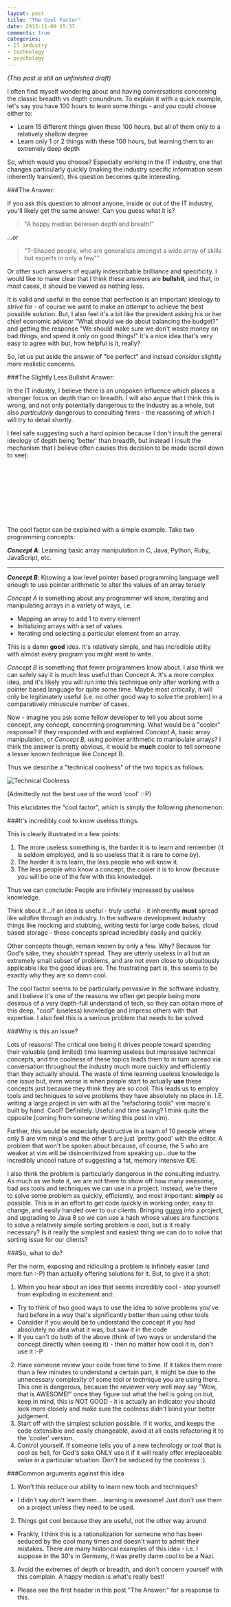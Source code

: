 ```yaml
---
layout: post
title: "The Cool Factor"
date: 2013-11-09 15:37
comments: true
categories: 
- IT industry
- technology
- psychology
---
```

*(This post is still an unfinished draft)*

I often find myself wondering about and having conversations concerning the classic breadth vs depth conundrum. To explain it with a quick example, let's say you have 100 hours to learn some things - and you could choose either to:

- Learn 15 different things given these 100 hours, but all of them only to a relatively shallow degree
- Learn only 1 or 2 things with these 100 hours, but learning them to an extremely deep depth

So, which would you choose? Especially working in the IT industry, one that changes particularly quickly (making the industry specific information seem inherently transient), this question becomes quite interesting.

###The Answer:

If you ask this question to almost anyone, inside or out of the IT industry, you'll likely get the same answer. Can you guess what it is?
<!-- more -->

> "A happy median between depth and breath!"

...or

> "T-Shaped people, who are generalists amongst a wide array of skills but experts in only a few""

Or other such answers of equally indescribable brilliance and specificity. I would like to make clear that I think these answers are **bullshit**, and that, in most cases, it should be viewed as nothing less.

It is valid and useful in the sense that perfection is an important ideology to *strive* for - of course we want to make an *attempt* to achieve the best possible solution. But, I also feel it's a bit like the president asking his or her chief economic advisor "What should we do about balancing the budget?" and getting the response "We should make sure we don't waste money on bad things, and spend it only on good things!" It's a nice idea that's very easy to agree with but, how helpful is it, really?

So, let us put aside the answer of "be perfect" and instead consider slightly more realistic concerns.

###The Slightly Less Bullshit Answer:

In the IT industry, I believe there is an unspoken influence which places a stronger focus on depth than on breadth. I will also argue that I think this is wrong, and not only potentially dangerous to the industry as a whole, but also *particularly* dangerous to consulting firms - the reasoning of which I will try to detail shortly.

I feel safe suggesting such a hard opinion because I don't insult the general ideology of depth being 'better' than breadth, but instead I insult the mechanism that I believe often causes this decision to be made (scroll down to see):

<div id="hidden-coolness" style="
visibility: hidden;
padding: 15px;
border: 4px dashed black;
">
    <h3>The Cool Factor</h3>

    <img src="/images/don_draper_is_cool.png" alt="The Cool Factor">
</div>
<div id="outer-coolness">
</div>
<script type="text/javascript">
    var eTop = $('#outer-coolness').offset().top; //get the offset top of the element
    var eHeight = $('#outer-coolness').height();

    $(window).scroll(function() {
            var height = (eTop - $(window).scrollTop());
            if(height < 700) {
                $('#hidden-coolness').css({visibility: 'visible'});
            } else {
                $('#hidden-coolness').css({visibility: 'hidden'});
            }
    });
</script>
</br>
The cool factor can be explained with a simple example. Take two programming concepts:

**_Concept A_**: Learning basic array manipulation in C, Java, Python, Ruby, JavaScript, etc.

------

**_Concept B_**: Knowing a low level pointer based programming language well enough to use pointer arithmetic to alter the values of an array tersely
 
*Concept A* is something about any programmer will know, iterating and manipulating arrays in a variety of ways, i.e.

- Mapping an array to add 1 to every element
- Initializing arrays with a set of values
- Iterating and selecting a particular element from an array.

This is a damn **good** idea. It's relatively simple, and has incredible utility with almost every program you might want to write.
  
*Concept B* is something that fewer programmers know about. I also think we can safely say it is much less useful than Concept A. It's a more complex idea, and it's likely you will run into this technique only after working with a pointer based language for quite some time. Maybe most critically, it will only be legitimately useful (i.e. no other good way to solve the problem) in a comparatively minuscule number of cases.
   
Now - imagine you ask some fellow developer to tell you about some concept, any concept, concerning programming. What would be a "cooler" response?  If they responded with and explained *Concept A*, basic array manipulation, or *Concept B*, using pointer arithmetic to manipulate arrays? I think the answer is pretty obvious, it would be **much** cooler to tell someone a lesser known technique like Concept B. 

Thus we describe a "technical coolness" of the two topics as follows:

![Technical Coolness](/images/technical_coolness.png)

(Admittedly not the best use of the word 'cool' :-P)

This elucidates the "cool factor", which is simply the following phenomenon:

###It's incredibly cool to know useless things. 

This is clearly illustrated in a few points:

1. The more useless something is, the harder it is to learn and remember (it is seldom employed, and is so useless that it is rare to come by).
2. The harder it is to learn, the less people who will know it.
3. The less people who know a concept, the cooler it is to know (because you will be one of the few with this knowledge).

Thus we can conclude: People are infinitely impressed by useless knowledge.

Think about it...if an idea is useful - truly useful - it inherently **must** spread like wildfire through an industry. In the software development industry things like mocking and stubbing, writing tests for large code bases, cloud based storage - these concepts spread incredibly easily and quickly.

Other concepts though, remain known by only a few. Why? Because for God's sake, they *shouldn't* spread. They are utterly useless in all but an extremely small subset of problems, and are not even close to ubiquitously applicable like the good ideas are. The frustrating part is, this seems to be exactly why they are so damn cool.

The cool factor seems to be particularly pervasive in the software industry, and I believe it's one of the reasons we often get people being more desirous of a very depth-full understand of tech, so they can obtain more of this deep, "cool" (useless) knowledge and impress others with that expertise. I also feel this is a serious problem that needs to be solved.

###Why is this an issue?

Lots of reasons! The critical one being it drives people toward spending their valuable (and limited) time learning useless but impressive technical concepts, and the coolness of these topics leads them to in turn spread via conversation throughout the industry much more quickly and efficiently than they actually should. The waste of time learning useless knowledge is one issue but, even worse is when people start to actually **use** these concepts just because they think they are so cool. This leads us to employ tools and techniques to solve problems they have absolutely no place in. I.E. writing a large project in vim with all the "refactoring tools" vim macro's built by hand. Cool? Definitely. Useful and time saving? I think quite the opposite (coming from someone writing this post in vim).

Further, this would be especially destructive in a team of 10 people where only 5 are vim ninja's and the other 5 are just 'pretty good' with the editor. A problem that won't be spoken about because, of course, the 5 who are weaker at vim will be disincentivized from speaking up...due to the incredibly uncool nature of suggesting a fat, memory intensive IDE. 

I also think the problem is particularly dangerous in the consulting industry. As much as we hate it, we are not there to show off how many awesome, bad ass tools and techniques we can use in a project. Instead, we're there to solve some problem as quickly, efficiently, and most important: **simply** as possible. This is in an effort to get code quickly in working order, easy to change, and easily handed over to our clients. Bringing [guava](https://code.google.com/p/guava-libraries/wiki/FunctionalExplained) into a project, and upgrading to Java 8 so we can use a hash whose values are functions to solve a relatively simple sorting problem is cool, but is it really necessary? Is it really the simplest and easiest thing we can do to solve that sorting issue for our clients?

###So, what to do?

Per the norm, exposing and ridiculing a problem is infinitely easier (and more fun :-P) than actually offering solutions for it. But, to give it a shot:

1. When you hear about an idea that seems incredibly cool - stop yourself from exploding in excitement and:
  - Try to think of two good ways to use the idea to solve problems you've had before in a way that's significantly better than using other tools
  - Consider if you would be to understand the concept if you had absolutely no idea what it was, but saw it in the code
  - If you can't do both of the above (think of two ways or understand the concept directly when seeing it) - then no matter how cool it is, don't use it :-P 
2. Have someone review your code from time to time. If it takes them more than a few minutes to understand a certain part, it might be due to the unnecessary complexity of some tool or technique you are using there. This one is dangerous, because the reviewer very well may say "Wow, that is AWESOME!" once they figure out what the hell is going on but, keep in mind, this is NOT GOOD - it is actually an indicator you should look more closely and make sure the coolness didn't blind your better judgement.
3. Start off with the simplest solution possible. If it works, and keeps the code extensible and easily changeable, avoid at all costs refactoring it to the 'cooler' version.
4. Control yourself. If someone tells you of a new technology or tool that is cool as hell, for God's sake ONLY use it if it will really offer irreplaceable value in a particular situation. Don't be seduced by the coolness :).

###Common arguments against this idea

1. Won't this reduce our ability to learn new tools and techniques?
  - I didn't say don't learn them....learning is awesome! Just don't use them on a project unless they need to be used.
2. Things get cool because they are useful, not the other way around
  - Frankly, I think this is a rationalization for someone who has been seduced by the cool many times and doesn't want to admit their mistakes. There are many historical examples of this idea - i.e. I suppose in the 30's in Germany, it was pretty damn cool to be a Nazi.
3. Avoid the extremes of depth or breadth, and don't concern yourself with this complain. A happy median is what's really best!
  - Please see the first header in this post "The Answer:" for a response to this.


